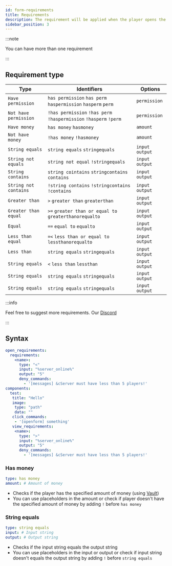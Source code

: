 ```yaml
---
id: form-requirements
title: Requirements
description: The requirement will be applied when the player opens the Form
sidebar_position: 3
---
```

:::note

You can have more than one requirement

:::

## Requirement type

| Type                  | Identifiers                                                       | Options          |
|-----------------------|-------------------------------------------------------------------|------------------|
| `Have permission`     | `has permission` `has perm` `haspermission` `hasperm` `perm`      | `permission`     |
| `Not have permission` | `!has permission` `!has perm` `!haspermission` `!hasperm` `!perm` | `permission`     | 
| `Have money`          | `has money` `hasmoney`                                            | `amount`         |
| `Not have money`      | `!has money` `!hasmoney`                                          | `amount`         |
| `String equals`       | `string equals` `stringequals`                                    | `input` `output` |
| `String not equals`   | `string not equal` `!stringequals`                                | `input` `output` |
| `String contains`     | `string cointains` `stringcontains` `contains`                    | `input` `output` |
| `String not contains` | `!string contains` `!stringcontains` `!contains`                  | `input` `output` |
| `Greater than`        | `>` `greater than` `greaterthan`                                  | `input` `output` |
| `Greater than equal`  | `>=` `greater than or equal to` `greaterthanorequalto`            | `input` `output` |
| `Equal`               | `==` `equal to` `equalto`                                         | `input` `output` |
| `Less than equal`     | `=<` `less than or equal to` `lessthanorequalto `                 | `input` `output` |
| `Less than`           | `string equals` `stringequals`                                    | `input` `output` |
| `String equals`       | `<` `less than` `lessthan`                                        | `input` `output` |
| `String equals`       | `string equals` `stringequals`                                    | `input` `output` |
| `String equals`       | `string equals` `stringequals`                                    | `input` `output` |

:::info

Feel free to suggest more requirements. Our [Discord](https://minevn.studio/discord)

:::

## Syntax

```yaml
open_requirements:
  requirements:
    <name>:
      type: "<"
      input: "%server_online%"
      output: "5"
      deny_commands:
        - '[messages] &cServer must have less than 5 players!'
components:
  test:
   title: "Hello"
   image:
    type: "path"
    data: ""
   click_commands:
    - '[openform] something'
   view_requirements:
    <name>:
      type: ">"
      input: "%server_online%"
      output: "5"
      deny_commands:
        - '[messages] &cServer must have less than 5 players!'
```

### Has money

```yaml
type: has money
amount: # Amount of money
```
* Checks if the player has the specified amount of money (using [Vault](https://www.spigotmc.org/resources/vault.34315/))
* You can use placeholders in the amount or check if player doesn't have the specified amount of money by adding `!` before `has money`

### String equals

```yaml
type: string equals
input: # Input string
output: # Output string
```
* Checks if the input string equals the output string
* You can use placeholders in the input or output or check if input string doesn't equals the output string by adding `!` before `string equals`


